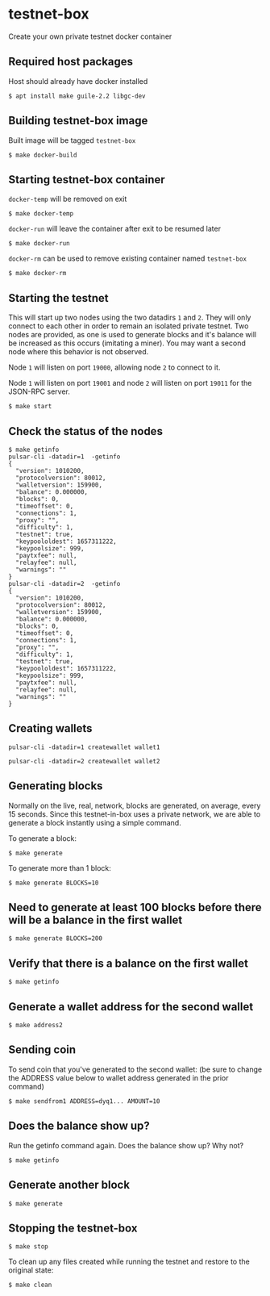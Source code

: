 # testnet-box

Create your own private testnet docker container

## Required host packages

Host should already have docker installed

```
$ apt install make guile-2.2 libgc-dev
```

## Building testnet-box image

Built image will be tagged `testnet-box`

```
$ make docker-build
```

## Starting testnet-box container

`docker-temp` will be removed on exit

```
$ make docker-temp
```

`docker-run` will leave the container after exit to be resumed later

```
$ make docker-run
```

`docker-rm` can be used to remove existing container named `testnet-box`

```
$ make docker-rm
```

## Starting the testnet 

This will start up two nodes using the two datadirs `1` and `2`. They
will only connect to each other in order to remain an isolated private testnet.
Two nodes are provided, as one is used to generate blocks and it's balance
will be increased as this occurs (imitating a miner). You may want a second node
where this behavior is not observed.

Node `1` will listen on port `19000`, allowing node `2` to connect to it.

Node `1` will listen on port `19001` and node `2` will listen on port `19011`
for the JSON-RPC server.

```
$ make start
```

## Check the status of the nodes

```
$ make getinfo
pulsar-cli -datadir=1  -getinfo
{
  "version": 1010200,
  "protocolversion": 80012,
  "walletversion": 159900,
  "balance": 0.000000,
  "blocks": 0,
  "timeoffset": 0,
  "connections": 1,
  "proxy": "",
  "difficulty": 1,
  "testnet": true,
  "keypoololdest": 1657311222,
  "keypoolsize": 999,
  "paytxfee": null,
  "relayfee": null,
  "warnings": ""
}
pulsar-cli -datadir=2  -getinfo
{
  "version": 1010200,
  "protocolversion": 80012,
  "walletversion": 159900,
  "balance": 0.000000,
  "blocks": 0,
  "timeoffset": 0,
  "connections": 1,
  "proxy": "",
  "difficulty": 1,
  "testnet": true,
  "keypoololdest": 1657311222,
  "keypoolsize": 999,
  "paytxfee": null,
  "relayfee": null,
  "warnings": ""
}
```
## Creating wallets

```
pulsar-cli -datadir=1 createwallet wallet1
```

```
pulsar-cli -datadir=2 createwallet wallet2
```

## Generating blocks

Normally on the live, real, network, blocks are generated, 
on average, every 15 seconds. Since this testnet-in-box uses a private network, 
we are able to generate a block instantly using a simple command.

To generate a block:

```
$ make generate
```

To generate more than 1 block:

```
$ make generate BLOCKS=10
```

## Need to generate at least 100 blocks before there will be a balance in the first wallet
```
$ make generate BLOCKS=200
```

## Verify that there is a balance on the first wallet
```
$ make getinfo
```

## Generate a wallet address for the second wallet
```
$ make address2
```

## Sending coin
To send coin that you've generated to the second wallet: (be sure to change the ADDRESS value below to wallet address generated in the prior command)

```
$ make sendfrom1 ADDRESS=dyq1... AMOUNT=10
```

## Does the balance show up?
Run the getinfo command again. Does the balance show up? Why not?
```
$ make getinfo
```

## Generate another block
```
$ make generate
```

## Stopping the testnet-box

```
$ make stop
```

To clean up any files created while running the testnet and restore to the
original state:

```
$ make clean
```
